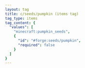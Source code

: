 ```yaml
---
layout: tag
title: c/seeds/pumpkin (items tag)
tag_type: items
tag_content: {
  "values": [
    "minecraft:pumpkin_seeds",
    {
      "id": "#forge:seeds/pumpkin",
      "required": false
    }
  ]
}
---
```

